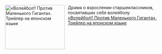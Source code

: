 <!--2025-03-20 08:00:15-->
<div class="yb">
  <div class="rss smaller1 kino_kino"><a href="https://www.kino-teatr.ru/video/47239/" title="«Волейбол&#33;&#33; Против Маленького Гиганта». Трейлер на японском языке"><img src="https://www.kino-teatr.ru/video/9/3/47239/poster.jpg" width="196" height="147" align="left" hspace="5" style="margin: 0px 10px 0px 5px" alt="«Волейбол&#33;&#33; Против Маленького Гиганта». Трейлер на японском языке"/></a>Драма о взрослении старшеклассников, посвятивших себя волейболу <br><a class="light" href="https://www.kino-teatr.ru/video/47239/">«Волейбол!! Против Маленького Гиганта». Трейлер на японском языке</a></div>
</div>

